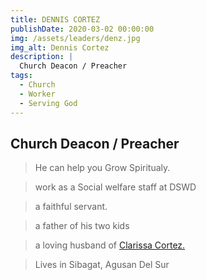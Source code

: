 ```yaml
---
title: DENNIS CORTEZ
publishDate: 2020-03-02 00:00:00
img: /assets/leaders/denz.jpg
img_alt: Dennis Cortez
description: |
  Church Deacon / Preacher
tags:
  - Church
  - Worker
  - Serving God
---
```


## Church Deacon / Preacher

> He can help you Grow Spiritualy. 

> work as a Social welfare staff at DSWD

> a faithful servant.

> a father of his two kids

> a loving husband of <a href="/leadership/maam-clarissa/">Clarissa Cortez.</a> 

> Lives in Sibagat, Agusan Del Sur
